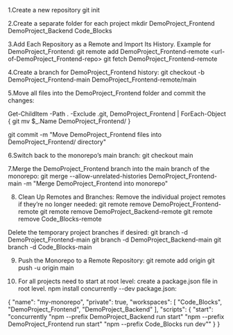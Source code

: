1.Create a new repository 
git init

2.Create a separate folder for each project 
mkdir DemoProject_Frontend DemoProject_Backend Code_Blocks

3.Add Each Repository as a Remote and Import Its History.
Example for DemoProject_Frontend:
git remote add DemoProject_Frontend-remote <url-of-DemoProject_Frontend-repo>
git fetch DemoProject_Frontend-remote

4.Create a branch for DemoProject_Frontend history:
git checkout -b DemoProject_Frontend-main DemoProject_Frontend-remote/main

5.Move all files into the DemoProject_Frontend folder and commit the changes:

Get-ChildItem -Path . -Exclude .git, DemoProject_Frontend | ForEach-Object {
    git mv $_.Name DemoProject_Frontend/
}

git commit -m "Move DemoProject_Frontend files into DemoProject_Frontend/ directory"

6.Switch back to the monorepo’s main branch:
git checkout main

7.Merge the DemoProject_Frontend branch into the main branch of the monorepo:
git merge --allow-unrelated-histories DemoProject_Frontend-main -m "Merge DemoProject_Frontend into monorepo"


8. Clean Up Remotes and Branches:
Remove the individual project remotes if they’re no longer needed:
git remote remove DemoProject_Frontend-remote
git remote remove DemoProject_Backend-remote
git remote remove Code_Blocks-remote

Delete the temporary project branches if desired:
git branch -d DemoProject_Frontend-main
git branch -d DemoProject_Backend-main
git branch -d Code_Blocks-main

9. Push the Monorepo to a Remote Repository:
git remote add origin <url-of-your-monorepo>
git push -u origin main

10. For all projects need to start at root level:
create a package.json file in root level.
npm install concurrently --dev
package.json:

{
    "name": "my-monorepo",
    "private": true,
    "workspaces": [
      "Code_Blocks",        
      "DemoProject_Frontend",
      "DemoProject_Backend" 
    ],
    "scripts": {
      "start": "concurrently \"npm --prefix DemoProject_Backend run start\"  \"npm --prefix DemoProject_Frontend run start\" \"npm --prefix Code_Blocks run dev\""
    }
  }
  





